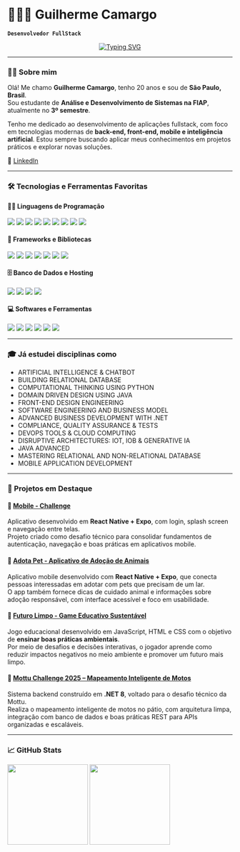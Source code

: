 # 👨🏻‍💻 Guilherme Camargo

**`Desenvolvedor FullStack`**

<p align="center">
  <a href="https://github.com/camargoogui">
    <img src="https://readme-typing-svg.demolab.com?font=Fira+Code&size=22&pause=1000&color=F75C7E&center=true&vCenter=true&width=440&lines=Estudante+de+ADS+na+FIAP;Foco+em+Fullstack+e+Mobile;Explorando+IA%2C+.NET+e+DevOps" alt="Typing SVG" />
  </a>
</p>

---

### 👨‍💻 Sobre mim

Olá! Me chamo **Guilherme Camargo**, tenho 20 anos e sou de **São Paulo, Brasil**.  
Sou estudante de **Análise e Desenvolvimento de Sistemas na FIAP**, atualmente no **3º semestre**.

Tenho me dedicado ao desenvolvimento de aplicações fullstack, com foco em tecnologias modernas de **back-end, front-end, mobile e inteligência artificial**. Estou sempre buscando aplicar meus conhecimentos em projetos práticos e explorar novas soluções.

🔗 [LinkedIn](https://www.linkedin.com/in/guilherme-paes-camargo-903aa0323/)  

---

### 🛠️ Tecnologias e Ferramentas Favoritas

#### 👨‍💻 Linguagens de Programação

<p>
  <img src="https://custom-icon-badges.demolab.com/badge/C%23-68217A.svg?logo=cs2&logoColor=white" />
  <img src="https://img.shields.io/badge/HTML-E34F26.svg?logo=html5&logoColor=white" />
  <img src="https://img.shields.io/badge/CSS-1572B6.svg?logo=css3&logoColor=white" />
  <img src="https://img.shields.io/badge/Java-007396.svg?logo=java&logoColor=white" />
  <img src="https://img.shields.io/badge/JavaScript-F7DF1E.svg?logo=javascript&logoColor=black" />
  <img src="https://img.shields.io/badge/TypeScript-007ACC.svg?logo=typescript&logoColor=white" />
  <img src="https://img.shields.io/badge/Node.js-43853D.svg?logo=node.js&logoColor=white" />
  <img src="https://img.shields.io/badge/Python-14354C.svg?logo=python&logoColor=white" />
  <img src="https://custom-icon-badges.demolab.com/badge/SQL-025E8C.svg?logo=database&logoColor=white" />
</p>

#### 🧰 Frameworks e Bibliotecas

<p>
  <img src="https://img.shields.io/badge/React-20232a.svg?logo=react&logoColor=%2361DAFB" />
  <img src="https://img.shields.io/badge/TailwindCSS-38B2AC.svg?logo=tailwindcss&logoColor=white" />
  <img src="https://img.shields.io/badge/Bootstrap-7952B3.svg?logo=bootstrap&logoColor=white" />
  <img src="https://img.shields.io/badge/Express.js-404d59.svg?logo=express&logoColor=white" />
  <img src="https://img.shields.io/badge/ASP.NET-512BD4.svg?logo=.net&logoColor=white" />
  <img src="https://img.shields.io/badge/Expo-000020.svg?logo=expo&logoColor=white" />
  <img src="https://img.shields.io/badge/IBM%20Watson-00A3E0.svg?logo=ibm&logoColor=white" />
</p>

#### 🗄️ Banco de Dados e Hosting

<p>
  <img src="https://img.shields.io/badge/MongoDB-4ea94b.svg?logo=mongodb&logoColor=white" />
  <img src="https://img.shields.io/badge/Oracle-F00000.svg?logo=oracle&logoColor=white" />
  <img src="https://img.shields.io/badge/Replit-0D101E.svg?logo=Replit&logoColor=white" />
  <img src="https://img.shields.io/badge/Vercel-000000.svg?logo=vercel&logoColor=white" />
</p>

#### 💻 Softwares e Ferramentas

<p>
  <img src="https://img.shields.io/badge/Android%20Studio-008678.svg?logo=android-studio&logoColor=white" />
  <img src="https://img.shields.io/badge/Discord-5865F2.svg?logo=discord&logoColor=white" />
  <img src="https://img.shields.io/badge/Git-F05033.svg?logo=git&logoColor=white" />
  <img src="https://img.shields.io/badge/Jupyter-F37626.svg?logo=Jupyter&logoColor=white" />
  <img src="https://img.shields.io/badge/Postman-FF6C37?logo=postman&logoColor=white" />
  <img src="https://img.shields.io/badge/Visual%20Studio%20Code-0078d7.svg?logo=visual-studio-code&logoColor=white" />
</p>

---

### 🎓 Já estudei disciplinas como

- ARTIFICIAL INTELLIGENCE & CHATBOT  
- BUILDING RELATIONAL DATABASE  
- COMPUTATIONAL THINKING USING PYTHON  
- DOMAIN DRIVEN DESIGN USING JAVA  
- FRONT-END DESIGN ENGINEERING  
- SOFTWARE ENGINEERING AND BUSINESS MODEL  
- ADVANCED BUSINESS DEVELOPMENT WITH .NET  
- COMPLIANCE, QUALITY ASSURANCE & TESTS  
- DEVOPS TOOLS & CLOUD COMPUTING  
- DISRUPTIVE ARCHITECTURES: IOT, IOB & GENERATIVE IA  
- JAVA ADVANCED  
- MASTERING RELATIONAL AND NON-RELATIONAL DATABASE  
- MOBILE APPLICATION DEVELOPMENT

---

### 📌 Projetos em Destaque

#### 📱 [Mobile - Challenge](https://github.com/camargoogui/Mobile---Challenge)  
Aplicativo desenvolvido em **React Native + Expo**, com login, splash screen e navegação entre telas.  
Projeto criado como desafio técnico para consolidar fundamentos de autenticação, navegação e boas práticas em aplicativos mobile.

#### 🐾 [Adota Pet - Aplicativo de Adoção de Animais](https://github.com/camargoogui/PETS-MOBILE)
Aplicativo mobile desenvolvido com **React Native + Expo**, que conecta pessoas interessadas em adotar com pets que precisam de um lar.  
O app também fornece dicas de cuidado animal e informações sobre adoção responsável, com interface acessível e foco em usabilidade.

#### 🌱 [Futuro Limpo - Game Educativo Sustentável](https://github.com/camargoogui/futuro-limpo_GS)
Jogo educacional desenvolvido em JavaScript, HTML e CSS com o objetivo de **ensinar boas práticas ambientais**.  
Por meio de desafios e decisões interativas, o jogador aprende como reduzir impactos negativos no meio ambiente e promover um futuro mais limpo.

#### 🛵 [Mottu Challenge 2025 – Mapeamento Inteligente de Motos](https://github.com/camargoogui/mottu-desafio)
Sistema backend construído em **.NET 8**, voltado para o desafio técnico da Mottu.  
Realiza o mapeamento inteligente de motos no pátio, com arquitetura limpa, integração com banco de dados e boas práticas REST para APIs organizadas e escaláveis.

---

### 📈 GitHub Stats

<p align="left">
  <img height="180em" src="https://github-readme-stats.vercel.app/api?username=camargoogui&show_icons=true&theme=radical" />
  <img height="180em" src="https://github-readme-stats.vercel.app/api/top-langs/?username=camargoogui&layout=compact&theme=radical"/>
</p>

